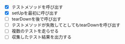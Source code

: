 - [x] テストメソッドを呼び出す
- [x] setUpを最初に呼び出す
- [ ] tearDownを後で呼び出す
- [ ] テストメソッドが失敗してとしてもtearDownを呼び出す
- [ ] 複数のテストを走らせる
- [ ] 収集したテスト結果を出力する
